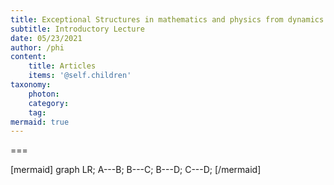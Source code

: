 ```yaml
---
title: Exceptional Structures in mathematics and physics from dynamics on graphs
subtitle: Introductory Lecture
date: 05/23/2021
author: /phi
content:
    title: Articles
    items: '@self.children'
taxonomy:
    photon:
    category: 
    tag: 
mermaid: true
---
```



===


[mermaid]
graph LR;
    A---B;
    B---C;
    B---D;
    C---D;
[/mermaid]
